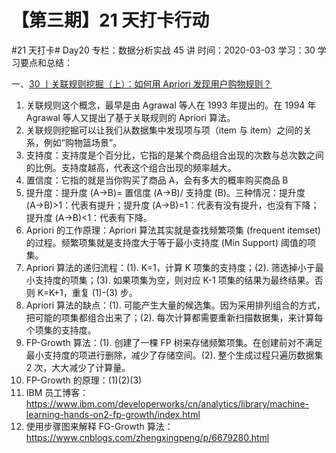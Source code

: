 # 【第三期】21 天打卡行动

#21 天打卡# Day20
专栏：数据分析实战 45 讲
时间：2020-03-03
学习：30
学习要点和总结：

一、[30 丨关联规则挖掘（上）：如何用 Apriori 发现用户购物规则？](https://time.geekbang.org/column/article/82628)

1. 关联规则这个概念，最早是由 Agrawal 等人在 1993 年提出的。在 1994 年 Agrawal 等人又提出了基于关联规则的 Apriori 算法。
2. 关联规则挖掘可以让我们从数据集中发现项与项（item 与 item）之间的关系，例如“购物篮场景”。
3. 支持度：支持度是个百分比，它指的是某个商品组合出现的次数与总次数之间的比例。支持度越高，代表这个组合出现的频率越大。
4. 置信度：它指的就是当你购买了商品 A，会有多大的概率购买商品 B
5. 提升度：提升度 (A→B)= 置信度 (A→B)/ 支持度 (B)。三种情况：提升度 (A→B)>1：代表有提升；提升度 (A→B)=1：代表有没有提升，也没有下降；提升度 (A→B)<1：代表有下降。
6. Apriori 的工作原理：Apriori 算法其实就是查找频繁项集 (frequent itemset) 的过程。频繁项集就是支持度大于等于最小支持度 (Min Support) 阈值的项集。
7. Apriori 算法的递归流程：(1). K=1，计算 K 项集的支持度；(2). 筛选掉小于最小支持度的项集；(3). 如果项集为空，则对应 K-1 项集的结果为最终结果。否则 K=K+1，重复 (1)-(3) 步。
8. Apriori 算法的缺点：(1). 可能产生大量的候选集。因为采用排列组合的方式，把可能的项集都组合出来了；(2). 每次计算都需要重新扫描数据集，来计算每个项集的支持度。
9. FP-Growth 算法：(1). 创建了一棵 FP 树来存储频繁项集。在创建前对不满足最小支持度的项进行删除，减少了存储空间。(2). 整个生成过程只遍历数据集 2 次，大大减少了计算量。
10. FP-Growth 的原理：(1)(2)(3)
11. IBM 员工博客：https://www.ibm.com/developerworks/cn/analytics/library/machine-learning-hands-on2-fp-growth/index.html
12. 使用步骤图来解释 FG-Growth 算法：https://www.cnblogs.com/zhengxingpeng/p/6679280.html
